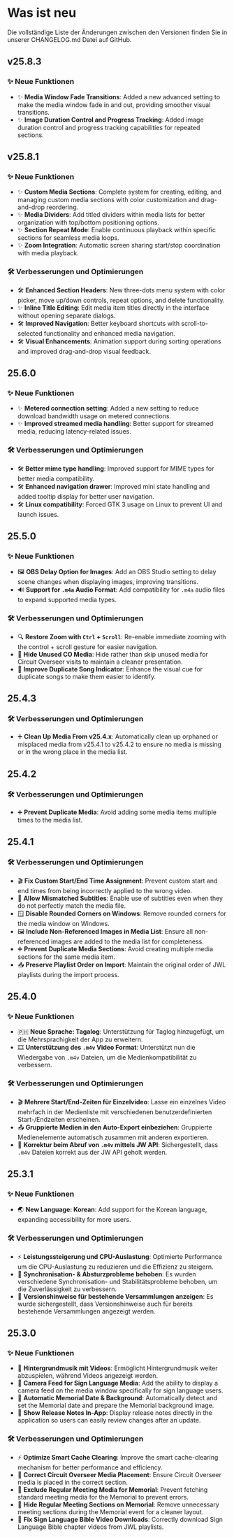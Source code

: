 <!-- markdownlint-disable no-duplicate-heading -->

# Was ist neu

Die vollständige Liste der Änderungen zwischen den Versionen finden Sie in unserer CHANGELOG.md Datei auf GitHub.

## v25.8.3

### ✨ Neue Funktionen

- ✨ **Media Window Fade Transitions**: Added a new advanced setting to make the media window fade in and out, providing smoother visual transitions.
- ✨ **Image Duration Control and Progress Tracking**: Added image duration control and progress tracking capabilities for repeated sections.

## v25.8.1

### ✨ Neue Funktionen

- ✨ **Custom Media Sections**: Complete system for creating, editing, and managing custom media sections with color customization and drag-and-drop reordering.
- ✨ **Media Dividers**: Add titled dividers within media lists for better organization with top/bottom positioning options.
- ✨ **Section Repeat Mode**: Enable continuous playback within specific sections for seamless media loops.
- ✨ **Zoom Integration**: Automatic screen sharing start/stop coordination with media playback.

### 🛠️ Verbesserungen und Optimierungen

- 🛠️ **Enhanced Section Headers**: New three-dots menu system with color picker, move up/down controls, repeat options, and delete functionality.
- ✨ **Inline Title Editing**: Edit media item titles directly in the interface without opening separate dialogs.
- 🛠️ **Improved Navigation**: Better keyboard shortcuts with scroll-to-selected functionality and enhanced media navigation.
- 🛠️ **Visual Enhancements**: Animation support during sorting operations and improved drag-and-drop visual feedback.

## 25.6.0

### ✨ Neue Funktionen

- ✨ **Metered connection setting**: Added a new setting to reduce download bandwidth usage on metered connections.
- ✨ **Improved streamed media handling**: Better support for streamed media, reducing latency-related issues.

### 🛠️ Verbesserungen und Optimierungen

- 🛠️ **Better mime type handling**: Improved support for MIME types for better media compatibility.
- 🛠️ **Enhanced navigation drawer**: Improved mini state handling and added tooltip display for better user navigation.
- 🛠️ **Linux compatibility**: Forced GTK 3 usage on Linux to prevent UI and launch issues.

## 25.5.0

### ✨ Neue Funktionen

- 🖼️ **OBS Delay Option for Images**: Add an OBS Studio setting to delay scene changes when displaying images, improving transitions.
- 🔊 **Support for `.m4a` Audio Format**: Add compatibility for `.m4a` audio files to expand supported media types.

### 🛠️ Verbesserungen und Optimierungen

- 🔍 **Restore Zoom with `Ctrl` + `Scroll`**: Re-enable immediate zooming with the control + scroll gesture for easier navigation.
- 👤 **Hide Unused CO Media**: Hide rather than skip unused media for Circuit Overseer visits to maintain a cleaner presentation.
- 🎵 **Improve Duplicate Song Indicator**: Enhance the visual cue for duplicate songs to make them easier to identify.

## 25.4.3

### 🛠️ Verbesserungen und Optimierungen

- ➕ **Clean Up Media From v25.4.x**: Automatically clean up orphaned or misplaced media from v25.4.1 to v25.4.2 to ensure no media is missing or in the wrong place in the media list.

## 25.4.2

### 🛠️ Verbesserungen und Optimierungen

- ➕ **Prevent Duplicate Media**: Avoid adding some media items multiple times to the media list.

## 25.4.1

### 🛠️ Verbesserungen und Optimierungen

- 🎬 **Fix Custom Start/End Time Assignment**: Prevent custom start and end times from being incorrectly applied to the wrong video.
- 📝 **Allow Mismatched Subtitles**: Enable use of subtitles even when they do not perfectly match the media file.
- 🪟 **Disable Rounded Corners on Windows**: Remove rounded corners for the media window on Windows.
- 🖼 **Include Non-Referenced Images in Media List**: Ensure all non-referenced images are added to the media list for completeness.
- ➕ **Prevent Duplicate Media Sections**: Avoid creating multiple media sections for the same media item.
- 📥 **Preserve Playlist Order on Import**: Maintain the original order of JWL playlists during the import process.

## 25.4.0

### ✨ Neue Funktionen

- 🇵🇭 **Neue Sprache: Tagalog**: Unterstützung für Taglog hinzugefügt, um die Mehrsprachigkeit der App zu erweitern.
- 🎞️ **Unterstützung des `.m4v` Video Format**: Unterstützt nun die Wiedergabe von `.m4v` Dateien, um die Medienkompatibilität zu verbessern.

### 🛠️ Verbesserungen und Optimierungen

- 🎬 **Mehrere Start/End-Zeiten für Einzelvideo**: Lasse ein einzelnes Video mehrfach in der Medienliste mit verschiedenen benutzerdefinierten Start-/Endzeiten erscheinen.
- 📤 **Gruppierte Medien in den Auto-Export einbeziehen**: Gruppierte Medienelemente automatisch zusammen mit anderen exportieren.
- 📡 **Korrektur beim Abruf von `.m4v` mittels JW API**: Sichergestellt, dass `.m4v` Dateien korrekt aus der JW API geholt werden.

## 25.3.1

### ✨ Neue Funktionen

- 🌏 **New Language: Korean**: Add support for the Korean language, expanding accessibility for more users.

### 🛠️ Verbesserungen und Optimierungen

- ⚡ **Leistungssteigerung und CPU-Auslastung**: Optimierte Performance um die CPU-Auslastung zu reduzieren und die Effizienz zu steigern.
- 🔄 **Synchronisation- & Absturzprobleme behoben**: Es wurden verschiedene Synchronisation- und Stabilitätsprobleme behoben, um die Zuverlässigkeit zu verbessern.
- 📜 **Versionshinweise für bestehende Versammlungen anzeigen**: Es wurde sichergestellt, dass Versionshinweise auch für bereits bestehende Versammlungen angezeigt werden.

## 25.3.0

### ✨ Neue Funktionen

- 🎵 **Hintergrundmusik mit Videos**: Ermöglicht Hintergrundmusik weiter abzuspielen, während Videos angezeigt werden.
- 🎥 **Camera Feed for Sign Language Media**: Add the ability to display a camera feed on the media window specifically for sign language users.
- 📅 **Automatic Memorial Date & Background**: Automatically detect and set the Memorial date and prepare the Memorial background image.
- 📜 **Show Release Notes In-App**: Display release notes directly in the application so users can easily review changes after an update.

### 🛠️ Verbesserungen und Optimierungen

- ⚡ **Optimize Smart Cache Clearing**: Improve the smart cache-clearing mechanism for better performance and efficiency.
- 📂 **Correct Circuit Overseer Media Placement**: Ensure Circuit Overseer media is placed in the correct section.
- 📅 **Exclude Regular Meeting Media for Memorial**: Prevent fetching standard meeting media for the Memorial to prevent errors.
- 📅 **Hide Regular Meeting Sections on Memorial**: Remove unnecessary meeting sections during the Memorial event for a cleaner layout.
- 📖 **Fix Sign Language Bible Video Downloads**: Correctly download Sign Language Bible chapter videos from JWL playlists.
